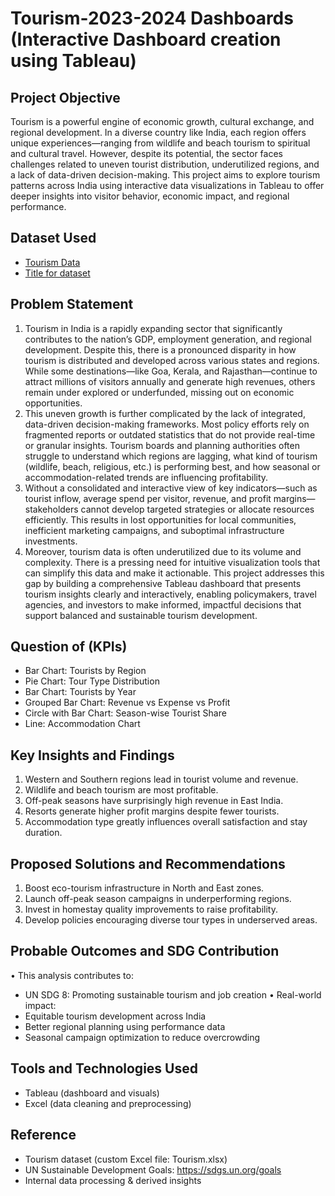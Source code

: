 # Tourism-2023-2024 Dashboards (Interactive Dashboard creation using Tableau)
## Project Objective
Tourism is a powerful engine of economic growth, cultural exchange, and regional development. In a diverse country like India, each region offers unique experiences—ranging from wildlife and beach tourism to spiritual and cultural travel. However, despite its potential, the sector faces challenges related to uneven tourist distribution, underutilized regions, and a lack of data-driven decision-making. This project aims to explore tourism patterns across India using interactive data visualizations in Tableau to offer deeper insights into visitor behavior, economic impact, and regional performance.

## Dataset Used
- <a href= "https://github.com/patelkrishna2025/Tourism-2023-2024/blob/b5e16aef1c7afd85aecf524f6ebcb0cb72a8c9fd/Tourism.xlsx"> Tourism Data</a>
- <a href= "https://github.com/patelkrishna2025/Tourism-2023-2024/blob/3f7eb3fef980e41d25b29f25e0adb2891b2ac17f/Tourism%20Summary.xlsx"> Title for dataset</a>

## Problem Statement
1. Tourism in India is a rapidly expanding sector that significantly contributes to the nation’s GDP, employment generation, and regional development. Despite this, there is a pronounced disparity in how tourism is distributed and developed across various states and regions. While some destinations—like Goa, Kerala, and Rajasthan—continue to attract millions of visitors annually and generate high revenues, others remain under explored or underfunded, missing out on economic opportunities.
2. This uneven growth is further complicated by the lack of integrated, data-driven decision-making frameworks. Most policy efforts rely on fragmented reports or outdated statistics that do not provide real-time or granular insights. Tourism boards and planning authorities often struggle to understand which regions are lagging, what kind of tourism (wildlife, beach, religious, etc.) is performing best, and how seasonal or accommodation-related trends are influencing profitability.
3. Without a consolidated and interactive view of key indicators—such as tourist inflow, average spend per visitor, revenue, and profit margins—stakeholders cannot develop targeted strategies or allocate resources efficiently. This results in lost opportunities for local communities, inefficient marketing campaigns, and suboptimal infrastructure investments.
4. Moreover, tourism data is often underutilized due to its volume and complexity. There is a pressing need for intuitive visualization tools that can simplify this data and make it actionable. This project addresses this gap by building a comprehensive Tableau dashboard that presents tourism insights clearly and interactively, enabling policymakers, travel agencies, and investors to make informed, impactful decisions that support balanced and sustainable tourism development.

## Question of (KPIs)
- Bar Chart: Tourists by Region
- Pie Chart: Tour Type Distribution
- Bar Chart: Tourists by Year
- Grouped Bar Chart: Revenue vs Expense vs Profit
- Circle with Bar Chart: Season-wise Tourist Share
- Line: Accommodation Chart

## Key Insights and Findings
1. Western and Southern regions lead in tourist volume and revenue.
2. Wildlife and beach tourism are most profitable.
3. Off-peak seasons have surprisingly high revenue in East India.
4. Resorts generate higher profit margins despite fewer tourists.
5. Accommodation type greatly influences overall satisfaction and stay duration.

## Proposed Solutions and Recommendations
1. Boost eco-tourism infrastructure in North and East zones.
2. Launch off-peak season campaigns in underperforming regions.
3. Invest in homestay quality improvements to raise profitability.
4. Develop policies encouraging diverse tour types in underserved areas.

## Probable Outcomes and SDG Contribution
• This analysis contributes to:
- UN SDG 8: Promoting sustainable tourism and job creation
• Real-world impact:
- Equitable tourism development across India
- Better regional planning using performance data
- Seasonal campaign optimization to reduce overcrowding

## Tools and Technologies Used
- Tableau (dashboard and visuals)
- Excel (data cleaning and preprocessing)

## Reference
- Tourism dataset (custom Excel file: Tourism.xlsx)
- UN Sustainable Development Goals: https://sdgs.un.org/goals
- Internal data processing & derived insights
